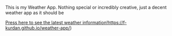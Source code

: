 This is my Weather App. Nothing special or incredibly creative, just a decent weather app as it should be

[Press here to see the latest weather information!](https://f-kurdan.github.io/weather-app/)https://f-kurdan.github.io/weather-app/)


